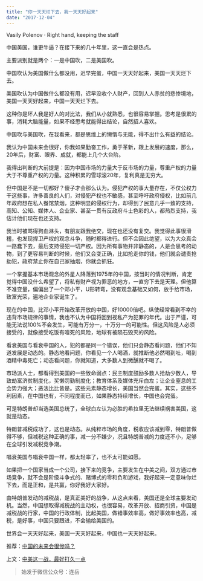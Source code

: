 ```yaml
---
title: "你一天天烂下去，我一天天好起来"
date: "2017-12-04"
---
```


Vasily Polenov · Right hand, keeping the staff

中国美国，谁更牛逼？在接下来的几十年里，这一直会是热点。

主要派别就是两个：一是中国吹，二是美国吹。

中国吹认为美国做什么都没用，迟早完蛋，中国一天天好起来，美国一天天烂下去。

美国吹认为中国做什么都没有用，迟早没收个人财产，回到人人赤贫的悲惨境地，美国一天天好起来，中国一天天烂下去。

这种你是坏人我是好人的对比法，我们从小就熟悉，也很容易掌握。思考是很累的事，消耗大脑能量，如果不经思考就能得出结论，自然招人喜欢。

中国吹与美国吹，在我看来，都是思维上的懒惰与无能，得不出什么有益的结论。

我认为中国未来会很好，你我如果勤奋工作，勇于革新，跟上发展的速度，那么，20年后，财富、眼界、成就，都能上几个大台阶。

我得出判断的大前提是：因为中国市场的力量大于反市场的力量，尊重产权的力量大于不尊重产权的力量。这种积累的雪球滚20年，复利真是无穷大。

但中国是不是一切都好？傻子才会那么认为。侵犯产权的事大量存在，不仅公权力干这些事，许多善良的人们，对侵犯产权也不敏感，甚至呼吁政府侵权，比如前几年政府想在私人餐馆禁烟，这种明显的侵权行为，却得到了民意几乎一致的支持，高知、公知、媒体人、企业家、甚至一贯有反政府斗士色彩的人，都热烈支持，我估计他们现在也还支持。

我当时被骂得狗血淋头，有朋友跟我绝交，现在也还没有复交。我觉得此事很滑稽，也发现捍卫产权的观念斗争，随时都得进行。但不会因此绝望，以为大众真会一路蠢下去，最后支持侵犯一切产权。因为所有事物并非静态的，人是会思考的动物，到了更容易判断的时候，他们又会变正确，比如抢走你的钱，他们就会谴责抢劫犯，政府禁止你在自己家抽烟，你就会抓狂。

一个掌握基本市场观念的外星人降落到1975年的中国，按当时的情况判断，肯定觉得中国没什么希望了，将私有财产视为罪恶的地方，一直穷下去是天理。但他算不准变量，偏偏出了一个邓小平，U形转弯，没有观念基础又如何，放手给市场，致富光荣，遍地企业家诞生了。

现在的中国，比邓小平开始改革开放的中国，好10000倍吧。纵使经常看到不幸的违背市场规律的事情，我也不认为中国将回到视私产为犯罪的年代。出于严谨，可能无法说100%不会发生，可能有万分一，十万分一的可能性。但这风险是人必须接受的，就像接受吃饭有噎死的风险，地球有被陨石毁灭的风险。

看衰美国与看衰中国的人，犯的都是同一个错误，他们只会静态看问题，他们不知道发展是动态的。静态地看问题，你看见一个人喝酒，就推断他必然喝到吐，喝到酒精中毒死亡；动态看问题，你就知道，大多数人到微醺就不喝了。

市场派人士，都看得到美国的一些致命弱点：民主制度鼓励多数人抢劫少数人，导致劫富济贫制度化，奖懒罚勤制度化；教育体系及媒体充斥白左；让企业窒息的工会势力强大；恶法比比皆是。这些元素静态增长，美国当然会完蛋。其实，这些不利因素，在中国也有，不同程度而已，如果静态持续增长，中国也会完蛋。

可是特朗普却当选美国总统了，全球白左认为必胜的希拉里无法继续祸害美国，这就是动态。

特朗普减税成功了，这也是动态。从纯粹市场的角度，税收应该减到零，特朗普做得不够，但减税这种正确的事，减一分不嫌少，况且特朗普减的力度还不小，足够在全球引发减税竞争潮。

唱衰美国与唱衰中国一样，都太轻率了，也不太可能如愿。

如果把一个国家当成一个公司，接下来的竞争，主要发生在中美之间，双方通过市场竞争，就不会是阶级斗争式的、赌博式的零和负和游戏，我好起来一定意味你烂下去，而是正和，是共赢，你好我好大家好。

由特朗普发动的减税战，是真正美好的战争，从这点来看，美国还是全球主要发动机。当然，中国想取得减税战的主动权，也很容易，改革开放、招商引资，中国是减税战的行家，中国的行政体制，比起美国，做错事效率高，做好事效率也高，减税，是好事，中国只要跟进，不会输给美国的。

世界会一天天好起来，美国一天天好起来，中国也一天天好起来。

推荐：[中国的未来会很惨吗？](http://mp.weixin.qq.com/s?__biz=MjM5NDU0Mjk2MQ==&mid=2651624230&idx=1&sn=59dfdf13699cba6ae3a92826d939152c&chksm=bd7e17388a099e2e40372a93935e35978eec0d72e30d54af84050e02b93bcc601435d7ac1b47&scene=21#wechat_redirect)

上文：[中美这一战，最好打久一点](http://mp.weixin.qq.com/s?__biz=MjM5NDU0Mjk2MQ==&mid=2651624332&idx=1&sn=4eb3af6f002f9d2983b61ac8437c7076&chksm=bd7e17928a099e84fb535c64669c9c5cd503387620d73af26d600bed310d47d336962b7902e6&scene=21#wechat_redirect)

> 始发于微信公众号：连岳
